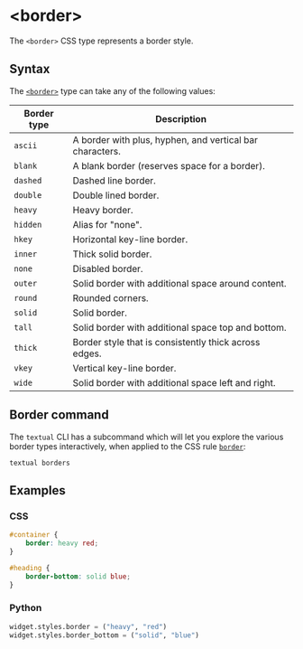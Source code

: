 # &lt;border&gt;

The `<border>` CSS type represents a border style.

## Syntax

The [`<border>`](./border.md) type can take any of the following values:

| Border type | Description                                              |
|-------------|----------------------------------------------------------|
| `ascii`     | A border with plus, hyphen, and vertical bar characters. |
| `blank`     | A blank border (reserves space for a border).            |
| `dashed`    | Dashed line border.                                      |
| `double`    | Double lined border.                                     |
| `heavy`     | Heavy border.                                            |
| `hidden`    | Alias for "none".                                        |
| `hkey`      | Horizontal key-line border.                              |
| `inner`     | Thick solid border.                                      |
| `none`      | Disabled border.                                         |
| `outer`     | Solid border with additional space around content.       |
| `round`     | Rounded corners.                                         |
| `solid`     | Solid border.                                            |
| `tall`      | Solid border with additional space top and bottom.       |
| `thick`     | Border style that is consistently thick across edges.    |
| `vkey`      | Vertical key-line border.                                |
| `wide`      | Solid border with additional space left and right.       |

## Border command

The `textual` CLI has a subcommand which will let you explore the various border types interactively, when applied to the CSS rule [`border`](../styles/border.md):

```
textual borders
```

## Examples

### CSS

```css
#container {
    border: heavy red;
}

#heading {
    border-bottom: solid blue;
}
```

### Python

```py
widget.styles.border = ("heavy", "red")
widget.styles.border_bottom = ("solid", "blue")
```
